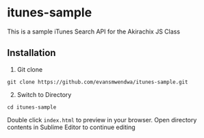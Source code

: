 # itunes-sample

This is a sample iTunes Search API for the Akirachix JS Class

## Installation

1. Git clone

```
git clone https://github.com/evansmwendwa/itunes-sample.git
```

2. Switch to Directory

```
cd itunes-sample
```
Double click `index.html` to preview in your browser. Open directory contents in Sublime Editor to continue editing
